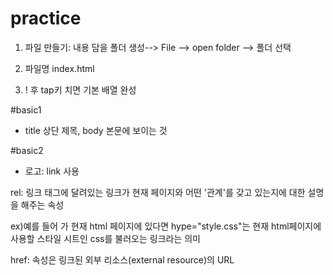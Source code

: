 # practice

1. 파일 만들기: 내용 담을 폴더 생성--> File --> open folder --> 폴더 선택

2. 파일명 index.html

3. ! 후 tap키 치면 기본 배열 완성

#basic1
- title 상단 제목, body 본문에 보이는 것

#basic2
- 로고: link 사용 <link rel="stylesheet" href="">

rel: 링크 태그에 달려있는 링크가 현재 페이지와 어떤 '관계'를 갖고 있는지에 대한 설명을 해주는 속성

ex)예를 들어 <link rel="stylesheet " hype="style.css"> 가 현재 html 페이지에 있다면 hype="style.css"는 현재 html페이지에 사용할 스타일 시트인 css를 불러오는 링크라는 의미

href: 속성은 링크된 외부 리소스(external resource)의 URL

